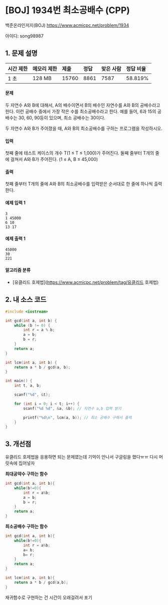 # [BOJ] 1934번 최소공배수 (CPP)

백준온라인저지(BOJ) https://www.acmicpc.net/problem/1934

아이디: song98987



## 1. 문제 설명

| 시간 제한 | 메모리 제한 | 제출  | 정답 | 맞은 사람 | 정답 비율 |
| :-------- | :---------- | :---- | :--- | :-------- | :-------- |
| 1 초      | 128 MB      | 15760 | 8861 | 7587      | 58.819%   |

#### 문제

두 자연수 A와 B에 대해서, A의 배수이면서 B의 배수인 자연수를 A와 B의 공배수라고 한다. 이런 공배수 중에서 가장 작은 수를 최소공배수라고 한다. 예를 들어, 6과 15의 공배수는 30, 60, 90등이 있으며, 최소 공배수는 30이다.

두 자연수 A와 B가 주어졌을 때, A와 B의 최소공배수를 구하는 프로그램을 작성하시오.

#### 입력

첫째 줄에 테스트 케이스의 개수 T(1 ≤ T ≤ 1,000)가 주어진다. 둘째 줄부터 T개의 줄에 걸쳐서 A와 B가 주어진다. (1 ≤ A, B ≤ 45,000)

#### 출력

첫째 줄부터 T개의 줄에 A와 B의 최소공배수를 입력받은 순서대로 한 줄에 하나씩 출력한다.



#### 예제 입력 1

```
3
1 45000
6 10
13 17
```

#### 예제 출력 1

```
45000
30
221
```



#### 알고리즘 분류

- [유클리드 호제법](https://www.acmicpc.net/problem/tag/유클리드 호제법)



## 2. 내 소스 코드

```C++
#include <iostream>

int gcd(int a, int b) {
	while (b != 0) {
		int r = a % b;
		a = b;
		b = r;
	}
	return a;
}

int lcm(int a, int b) {
	return a * b / gcd(a, b);
}

int main() {
	int t, a, b;

	scanf("%d", &t);

	for (int i = 0; i < t; i++) {
		scanf("%d %d", &a, &b); // 자연수 a,b 입력 받기

		printf("%d\n", lcm(a, b)); // 최소 공배수 구해서 출력
	}
}
```



## 3. 개선점

유클리드 호제법을 응용하면 되는 문제였는데 기억이 안나서 구글링을 했다ㅠㅠ 다시 머릿속에 집어넣자



**최대공약수 구하는 함수**

```C++
int gcd(int a, int b){
	while(b!=0){
		int r = a%b;
		a = b;
		b = r;
	}
	return a;
}
```

**최소공배수 구하는 함수**

```C++
int gcd(int a, int b){
	while(b!=0){
		int r = a%b;
		a= b;
		b= r;
	}
	return a;
}

int lcm(int a, int b){
    return a * b / gcd(a,b);
}
```



재귀함수로 구현하는 건 시간이 오래걸려서 포기